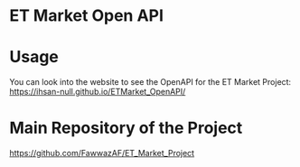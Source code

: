 # ET Market Open API
# Usage
You can look into the website to see the OpenAPI for the ET Market Project:
https://ihsan-null.github.io/ETMarket_OpenAPI/

# Main Repository of the Project
https://github.com/FawwazAF/ET_Market_Project
